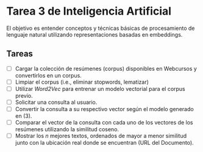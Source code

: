 # Tarea 3 de Inteligencia Artificial
El objetivo es entender conceptos y técnicas básicas de procesamiento de lenguaje natural
utilizando representaciones basadas en embeddings.

## Tareas
- [ ] Cargar la colección de resúmenes (corpus) disponibles en Webcursos y convertirlos en un corpus.
- [ ] Limpiar el corpus (i.e., eliminar stopwords, lematizar)
- [ ] Utilizar _Word2Vec_ para entrenar un modelo vectorial para el corpus previo.
- [ ] Solicitar una consulta al usuario.
- [ ] Convertir la consulta a su respectivo vector según el modelo generado en (3).
- [ ] Comparar el vector de la consulta con cada uno de los vectores de los resúmenes utilizando la similitud coseno.
- [ ] Mostrar los _n_ mejores textos, ordenados de mayor a menor similitud junto con la ubicación real donde se encuentran (URL del Documento).
